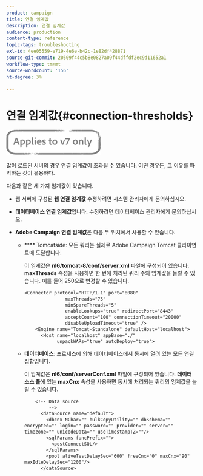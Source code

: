 ```yaml
---
product: campaign
title: 연결 임계값
description: 연결 임계값
audience: production
content-type: reference
topic-tags: troubleshooting
exl-id: 4ee05559-e719-4e6e-b42c-1e82df428871
source-git-commit: 20509f44c5b8e0827a09f44dffdf2ec9d11652a1
workflow-type: tm+mt
source-wordcount: '156'
ht-degree: 3%

---
```


# 연결 임계값{#connection-thresholds}

![](../../assets/v7-only.svg)

많이 로드된 서버의 경우 연결 임계값이 초과될 수 있습니다. 어떤 경우든, 그 이유를 파악하는 것이 유용하다.

다음과 같은 세 가지 임계값이 있습니다.

* 웹 서버에 구성된 **웹 연결 임계값** 수정하려면 시스템 관리자에게 문의하십시오.

* **데이터베이스 연결 임계값**&#x200B;입니다. 수정하려면 데이터베이스 관리자에게 문의하십시오.

* **Adobe Campaign 연결 임계값**&#x200B;은 다음 두 위치에서 사용할 수 있습니다.

   * **** Tomcatside: 모든 쿼리는 실제로 Adobe Campaign Tomcat 클라이언트에 도달합니다.

      이 임계값은 **nl6/tomcat-8/conf/server.xml** 파일에 구성되어 있습니다. **maxThreads** 속성을 사용하면 한 번에 처리된 쿼리 수의 임계값을 늘릴 수 있습니다. 예를 들어 250으로 변경할 수 있습니다.

      ```
      <Connector protocol="HTTP/1.1" port="8080"
                     maxThreads="75"
                     minSpareThreads="5"
                     enableLookups="true" redirectPort="8443"
                     acceptCount="100" connectionTimeout="20000"
                     disableUploadTimeout="true" />
          <Engine name="Tomcat-Standalone" defaultHost="localhost">
            <Host name="localhost" appBase="./"
                  unpackWARs="true" autoDeploy="true">
      ```

   * **데이터베이스**: 프로세스에 의해 데이터베이스에서 동시에 열려 있는 모든 연결 집합입니다.

      이 임계값은 **nl6/conf/serverConf.xml** 파일에 구성되어 있습니다. **데이터 소스 풀**&#x200B;에 있는 **maxCnx** 속성을 사용하면 동시에 처리되는 쿼리의 임계값을 늘릴 수 있습니다.

      ```
          <!-- Data source
               -->
            <dataSource name="default">
              <dbcnx NChar="" bulkCopyUtility="" dbSchema="" encrypted="" login="" password="" provider="" server="" timezone="" unicodeData="" useTimestampTZ=""/>
              <sqlParams funcPrefix="">
                <postConnectSQL/>
              </sqlParams>
              <pool aliveTestDelaySec="600" freeCnx="0" maxCnx="90" maxIdleDelaySec="1200"/>
            </dataSource>
      ```
